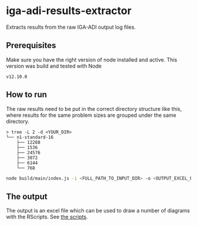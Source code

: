 # iga-adi-results-extractor

Extracts results from the raw IGA-ADI output log files.

## Prerequisites

Make sure you have the right version of node installed and active.
This version was build and tested with Node
```
v12.10.0
```

## How to run

The raw results need to be put in the correct directory structure like this,
where results for the same problem sizes are grouped under the same directory.

```text
> tree -L 2 -d <YOUR_DIR>
└── n1-standard-16
    ├── 12288
    ├── 1536
    ├── 24576
    ├── 3072
    ├── 6144
    └── 768
```

```bash
node build/main/index.js -i <FULL_PATH_TO_INPUT_DIR> -o <OUTPUT_EXCEL_FILE>
```

## The output

The output is an excel file which can be used to draw a number of diagrams with the RScripts.
See [the scripts](https://github.com/kboom/phd/tree/master/results).
